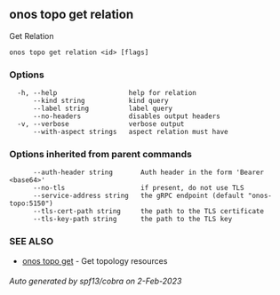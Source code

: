 <!--
SPDX-FileCopyrightText: 2019-present Open Networking Foundation <info@opennetworking.org>

SPDX-License-Identifier: Apache-2.0
-->

## onos topo get relation

Get Relation

```
onos topo get relation <id> [flags]
```

### Options

```
  -h, --help                  help for relation
      --kind string           kind query
      --label string          label query
      --no-headers            disables output headers
  -v, --verbose               verbose output
      --with-aspect strings   aspect relation must have
```

### Options inherited from parent commands

```
      --auth-header string       Auth header in the form 'Bearer <base64>'
      --no-tls                   if present, do not use TLS
      --service-address string   the gRPC endpoint (default "onos-topo:5150")
      --tls-cert-path string     the path to the TLS certificate
      --tls-key-path string      the path to the TLS key
```

### SEE ALSO

* [onos topo get](onos_topo_get.md)	 - Get topology resources

###### Auto generated by spf13/cobra on 2-Feb-2023
